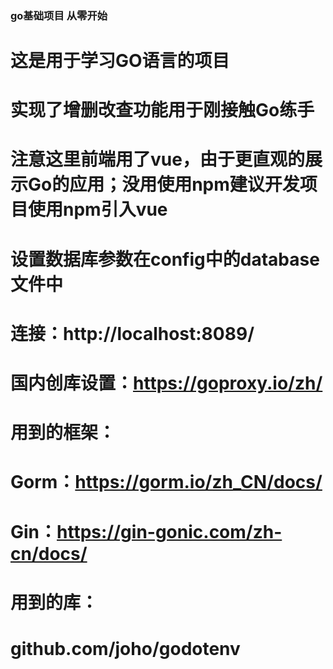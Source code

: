 ### go基础项目 从零开始

# 这是用于学习GO语言的项目
# 实现了增删改查功能用于刚接触Go练手
# 注意这里前端用了vue，由于更直观的展示Go的应用；没用使用npm建议开发项目使用npm引入vue

# 设置数据库参数在config中的database文件中
# 连接：http://localhost:8089/

# 国内创库设置：https://goproxy.io/zh/

# 用到的框架：
# Gorm：https://gorm.io/zh_CN/docs/
# Gin：https://gin-gonic.com/zh-cn/docs/

# 用到的库：
# github.com/joho/godotenv
